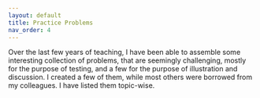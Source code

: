 ```yaml
---
layout: default
title: Practice Problems
nav_order: 4
---
```


Over the last few years of teaching, I have been able to assemble some interesting collection of problems, that are seemingly challenging, mostly for the purpose of testing, and a few for the purpose of illustration and discussion. I created a few of them, while most others were borrowed from my colleagues. I have listed them topic-wise. 